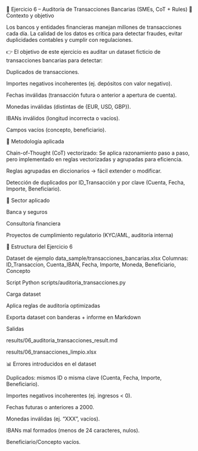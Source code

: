 
📘 Ejercicio 6 – Auditoría de Transacciones Bancarias (SMEs, CoT + Rules)
🎯 Contexto y objetivo

Los bancos y entidades financieras manejan millones de transacciones cada día. La calidad de los datos es crítica para detectar fraudes, evitar duplicidades contables y cumplir con regulaciones.

👉 El objetivo de este ejercicio es auditar un dataset ficticio de transacciones bancarias para detectar:

Duplicados de transacciones.

Importes negativos incoherentes (ej. depósitos con valor negativo).

Fechas inválidas (transacción futura o anterior a apertura de cuenta).

Monedas inválidas (distintas de {EUR, USD, GBP}).

IBANs inválidos (longitud incorrecta o vacíos).

Campos vacíos (concepto, beneficiario).

🧠 Metodología aplicada

Chain-of-Thought (CoT) vectorizado:
Se aplica razonamiento paso a paso, pero implementado en reglas vectorizadas y agrupadas para eficiencia.

Reglas agrupadas en diccionarios → fácil extender o modificar.

Detección de duplicados por ID_Transacción y por clave (Cuenta, Fecha, Importe, Beneficiario).

🏦 Sector aplicado

Banca y seguros

Consultoría financiera

Proyectos de cumplimiento regulatorio (KYC/AML, auditoría interna)

📂 Estructura del Ejercicio 6

Dataset de ejemplo
data_sample/transacciones_bancarias.xlsx
Columnas:
ID_Transaccion, Cuenta_IBAN, Fecha, Importe, Moneda, Beneficiario, Concepto

Script Python
scripts/auditoria_transacciones.py

Carga dataset

Aplica reglas de auditoría optimizadas

Exporta dataset con banderas + informe en Markdown

Salidas

results/06_auditoria_transacciones_result.md

results/06_transacciones_limpio.xlsx

📊 Errores introducidos en el dataset

Duplicados: mismos ID o misma clave (Cuenta, Fecha, Importe, Beneficiario).

Importes negativos incoherentes (ej. ingresos < 0).

Fechas futuras o anteriores a 2000.

Monedas inválidas (ej. “XXX”, vacíos).

IBANs mal formados (menos de 24 caracteres, nulos).

Beneficiario/Concepto vacíos.
